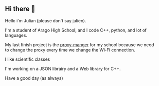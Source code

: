 ## Hi there 👋

Hello i'm Julian (please don't say julien).

I'm a student of Arago High School, and I code C++, python, and lot of languages.

My last finish project is the [proxy-manger](https://github.com/badge881/proxy-manager) for my school because we need to change the proxy every time we change the Wi-Fi connection.

I like scientific classes

I'm working on a JSON librairy and a Web library for C++.

Have a good day (as always)

<!--
**badge881/badge881** is a ✨ _special_ ✨ repository because its `README.md` (this file) appears on your GitHub profile.

Here are some ideas to get you started:

- 🔭 I’m currently working on ...
- 🌱 I’m currently learning ...
- 👯 I’m looking to collaborate on ...
- 🤔 I’m looking for help with ...
- 💬 Ask me about ...
- 📫 How to reach me: ...
- 😄 Pronouns: ...
- ⚡ Fun fact: ...
-->
